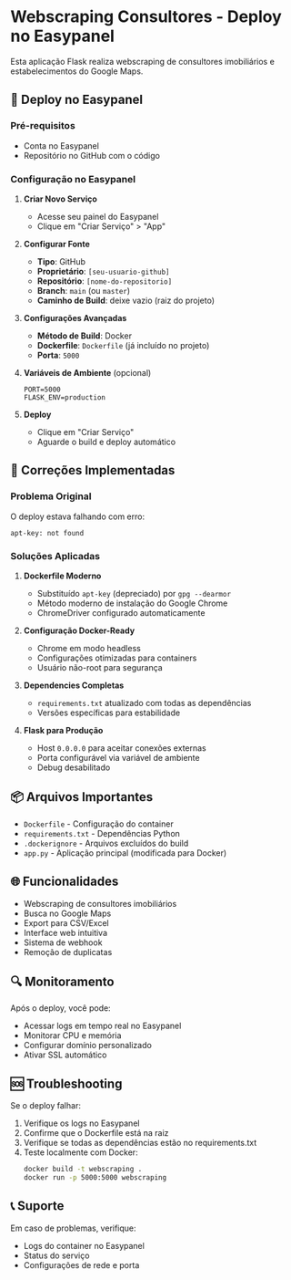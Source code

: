 # Webscraping Consultores - Deploy no Easypanel

Esta aplicação Flask realiza webscraping de consultores imobiliários e estabelecimentos do Google Maps.

## 🚀 Deploy no Easypanel

### Pré-requisitos
- Conta no Easypanel
- Repositório no GitHub com o código

### Configuração no Easypanel

1. **Criar Novo Serviço**
   - Acesse seu painel do Easypanel
   - Clique em "Criar Serviço" > "App"

2. **Configurar Fonte**
   - **Tipo**: GitHub
   - **Proprietário**: `[seu-usuario-github]`
   - **Repositório**: `[nome-do-repositorio]`
   - **Branch**: `main` (ou `master`)
   - **Caminho de Build**: deixe vazio (raiz do projeto)

3. **Configurações Avançadas**
   - **Método de Build**: Docker
   - **Dockerfile**: `Dockerfile` (já incluído no projeto)
   - **Porta**: `5000`

4. **Variáveis de Ambiente** (opcional)
   ```
   PORT=5000
   FLASK_ENV=production
   ```

5. **Deploy**
   - Clique em "Criar Serviço"
   - Aguarde o build e deploy automático

## 🔧 Correções Implementadas

### Problema Original
O deploy estava falhando com erro:
```
apt-key: not found
```

### Soluções Aplicadas

1. **Dockerfile Moderno**
   - Substituído `apt-key` (depreciado) por `gpg --dearmor`
   - Método moderno de instalação do Google Chrome
   - ChromeDriver configurado automaticamente

2. **Configuração Docker-Ready**
   - Chrome em modo headless
   - Configurações otimizadas para containers
   - Usuário não-root para segurança

3. **Dependencies Completas**
   - `requirements.txt` atualizado com todas as dependências
   - Versões específicas para estabilidade

4. **Flask para Produção**
   - Host `0.0.0.0` para aceitar conexões externas
   - Porta configurável via variável de ambiente
   - Debug desabilitado

## 📦 Arquivos Importantes

- `Dockerfile` - Configuração do container
- `requirements.txt` - Dependências Python
- `.dockerignore` - Arquivos excluídos do build
- `app.py` - Aplicação principal (modificada para Docker)

## 🌐 Funcionalidades

- Webscraping de consultores imobiliários
- Busca no Google Maps
- Export para CSV/Excel
- Interface web intuitiva
- Sistema de webhook
- Remoção de duplicatas

## 🔍 Monitoramento

Após o deploy, você pode:
- Acessar logs em tempo real no Easypanel
- Monitorar CPU e memória
- Configurar domínio personalizado
- Ativar SSL automático

## 🆘 Troubleshooting

Se o deploy falhar:
1. Verifique os logs no Easypanel
2. Confirme que o Dockerfile está na raiz
3. Verifique se todas as dependências estão no requirements.txt
4. Teste localmente com Docker:
   ```bash
   docker build -t webscraping .
   docker run -p 5000:5000 webscraping
   ```

## 📞 Suporte

Em caso de problemas, verifique:
- Logs do container no Easypanel
- Status do serviço
- Configurações de rede e porta